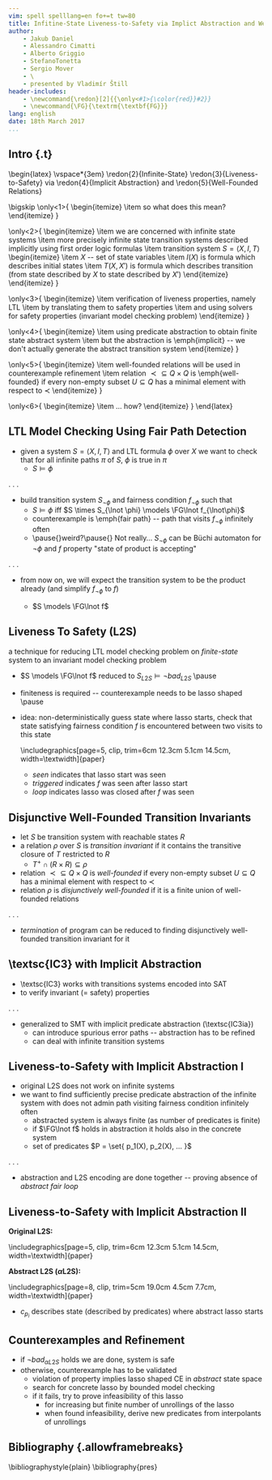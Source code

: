 ```yaml
---
vim: spell spelllang=en fo+=t tw=80
title: Infitine-State Liveness-to-Safety via Implict Abstraction and Well-Founded Relations \cite{Daniel2016}
author:
    - Jakub Daniel
    - Alessandro Cimatti
    - Alberto Griggio
    - StefanoTonetta
    - Sergio Mover
    - \
    - presented by Vladimír Štill
header-includes:
    - \newcommand{\redon}[2]{{\only<#1>{\color{red}}#2}}
    - \newcommand{\FG}{\textrm{\textbf{FG}}}
lang: english
date: 18th March 2017
...
```


## Intro {.t}

\begin{latex}
\vspace*{3em}
\redon{2}{Infinite-State} \redon{3}{Liveness-to-Safety} via \redon{4}{Implicit
Abstraction} and \redon{5}{Well-Founded Relations}

\bigskip
\only<1>{
\begin{itemize}
    \item so what does this mean?
\end{itemize}
}

\only<2>{
\begin{itemize}
    \item we are concerned with infinite state systems
    \item more precisely infinite state transition systems described implicitly
          using first order logic formulas
    \item transition system $S = \langle X, I, T \rangle$
        \begin{itemize}
            \item $X$ -- set of state variables
            \item $I(X)$ is formula which describes initial states
            \item $T(X, X')$ is formula which describes transition (from state
            described by $X$ to state described by $X'$)
        \end{itemize}
\end{itemize}
}

\only<3>{
\begin{itemize}
    \item verification of liveness properties, namely LTL
    \item by translating them to safety properties
    \item and using solvers for safety properties (invariant  model checking
          problem)
\end{itemize}
}

\only<4>{
\begin{itemize}
    \item using predicate abstraction to obtain finite state abstract system
    \item but the abstraction is \emph{implicit} -- we don't actually generate
          the abstract transition system
\end{itemize}
}

\only<5>{
\begin{itemize}
    \item well-founded relations will be used in counterexample refinement
    \item relation ${\prec} \subseteq Q \times Q$ is \emph{well-founded} if
    every non-empty subset $U \subseteq Q$ has a minimal element with respect to
    $\prec$
\end{itemize}
}

\only<6>{
\begin{itemize}
    \item … how?
\end{itemize}
}
\end{latex}

## LTL Model Checking Using Fair Path Detection

*   given a system $S = \langle X, I, T \rangle$ and LTL formula $\phi$ over $X$
    we want to check that for all infinite paths $\pi$ of $S$, $\phi$ is true in
    $\pi$
    *   $S \models \phi$

. . .

*   build transition system $S_{\lnot \phi}$ and fairness condition
    $f_{\lnot\phi}$ such that
    *   $S \models \phi$ iff $S \times S_{\lnot \phi} \models \FG\lnot f_{\lnot\phi}$
    *   counterexample is \emph{fair path} -- path that visits $f_{\lnot\phi}$
        infinitely often
    *   \pause{}weird?\pause{} Not really… $S_{\lnot\phi}$ can be Büchi automaton
        for $\lnot\phi$ and $f$ property "state of product is accepting"

. . .

*   from now on, we will expect the transition system to be the product already
    (and simplify $f_{\lnot\phi}$ to $f$)

    *   $S \models \FG\lnot f$

## Liveness To Safety (L2S)

a technique for reducing LTL model checking problem on *finite-state* system to
an invariant model checking problem

*   $S \models \FG\lnot f$ reduced to
    $S_{L2S} \models \lnot \mathit{bad}_{L2S}$ \pause
*   finiteness is required -- counterexample needs to be lasso shaped \pause

*   idea: non-deterministically guess state where lasso starts, check that state
    satisfying fairness condition $f$ is encountered between two visits to this
    state

    \includegraphics[page=5, clip, trim=6cm 12.3cm 5.1cm 14.5cm, width=\textwidth]{paper}

    *   *seen* indicates that lasso start was seen
    *   *triggered* indicates $f$ was seen after lasso start
    *   *loop* indicates lasso was closed after $f$ was seen

## Disjunctive Well-Founded Transition Invariants

*   let $S$ be transition system with reachable states $R$
*   a relation $\rho$ over $S$ is *transition invariant* if it contains the transitive
    closure of $T$ restricted to $R$
    *   $T^+ \cap (R \times R) \subseteq \rho$
*   relation ${\prec} \subseteq Q \times Q$ is *well-founded* if every
    non-empty subset $U \subseteq Q$ has a minimal element with respect to
    $\prec$
*   relation $\rho$ is *disjunctively well-founded* if it is a finite union of
    well-founded relations

. . .

*   *termination* of program can be reduced to finding disjunctively well-founded
    transition invariant for it

## \textsc{IC3} with Implicit Abstraction

*   \textsc{IC3} works with transitions systems encoded into SAT
*   to verify invariant (= safety) properties

. . .

*   generalized to SMT with implicit predicate abstraction (\textsc{IC3ia})
    *   can introduce spurious error paths -- abstraction has to be refined
    *   can deal with infinite transition systems

## Liveness-to-Safety with Implicit Abstraction I

*   original L2S does not work on infinite systems
*   we want to find sufficiently precise predicate abstraction of the infinite
    system with does not admin path visiting fairness condition infinitely often
    *   abstracted system is always finite (as number of predicates is finite)
    *   if $\FG\lnot f$ holds in abstraction it holds also in the concrete
        system
    *   set of predicates $P = \set{ p_1(X), p_2(X), … }$

. . .

*   abstraction and L2S encoding are done together -- proving absence of
    *abstract fair loop*

## Liveness-to-Safety with Implicit Abstraction II

**Original L2S:**

\includegraphics[page=5, clip, trim=6cm 12.3cm 5.1cm 14.5cm, width=\textwidth]{paper}

**Abstract L2S ($\alpha$L2S):**

\includegraphics[page=8, clip, trim=5cm 19.0cm 4.5cm 7.7cm, width=\textwidth]{paper}

*   $c_{p_i}$ describes state (described by predicates) where abstract lasso starts

## Counterexamples and Refinement

*   if $\lnot \textit{bad}_{\alpha L2S}$ holds we are done, system is safe
*   otherwise, counterexample has to be validated
    *   violation of property implies lasso shaped CE in *abstract* state space
    *   search for concrete lasso by bounded model checking
    *   if it fails, try to prove infeasibility of this lasso
        *   for increasing but finite number of unrollings of the lasso
        *   when found infeasibility, derive new predicates from interpolants of
            unrollings

## Bibliography {.allowframebreaks}

\bibliographystyle{plain}
\bibliography{pres}

